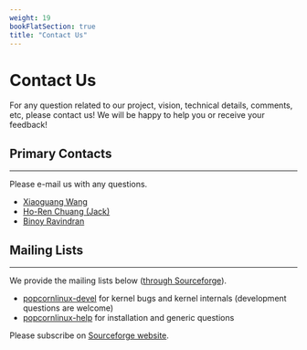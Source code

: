 ```yaml
---
weight: 19
bookFlatSection: true
title: "Contact Us"
---
```


# Contact Us

For any question related to our project, vision, technical details, comments, etc, please contact us!
We will be happy to help you or receive your feedback!


## Primary Contacts
---
Please e-mail us with any questions.
- [Xiaoguang Wang](mailto:xiaoguang@vt.edu)
- [Ho-Ren Chuang (Jack)](mailto:horenc@vt.edu@vt.edu)
- [Binoy Ravindran](mailto:binoy@vt.edu)

## Mailing Lists
---
We provide the mailing lists below ([through Sourceforge](http://sourceforge.net/p/popcornlinux/mailman/)).
- [popcornlinux-devel](http://sourceforge.net/p/popcornlinux/mailman/popcornlinux-devel) for kernel bugs and kernel internals (development questions are welcome)
- [popcornlinux-help](http://sourceforge.net/p/popcornlinux/mailman/popcornlinux-help) for installation and generic questions

Please subscribe on [Sourceforge website](http://sourceforge.net/p/popcornlinux/mailman/).